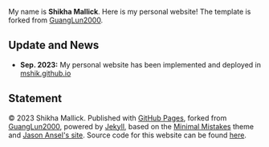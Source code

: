 My name is **Shikha Mallick**. Here is my personal website! The template is forked from [GuangLun2000](https://github.com/GuangLun2000/GuangLun2000.github.io).

## Update and News

- **Sep. 2023:** My personal website has been implemented and deployed in [mshik.github.io](https://mshik.github.io)

## Statement

© 2023 Shikha Mallick. Published with [GitHub Pages](https://pages.github.com/), forked from [GuangLun2000](https://github.com/GuangLun2000/GuangLun2000.github.io), powered by [Jekyll](https://jekyllrb.com/), based on the [Minimal Mistakes](https://mademistakes.com/) theme and [Jason Ansel's site](https://github.com/jansel/jansel.github.io). Source code for this website can be found [here](https://github.com/mshik/mshik.github.io).
